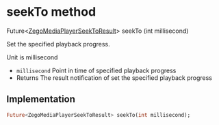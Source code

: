 


# seekTo method








Future&lt;[ZegoMediaPlayerSeekToResult](../../zego_uikit_prebuilt_live_audio_room/ZegoMediaPlayerSeekToResult-class.md)> seekTo
(int millisecond)





<p>Set the specified playback progress.</p>
<p>Unit is millisecond</p>
<ul>
<li><code>millisecond</code> Point in time of specified playback progress</li>
<li>Returns The result notification of set the specified playback progress</li>
</ul>



## Implementation

```dart
Future<ZegoMediaPlayerSeekToResult> seekTo(int millisecond);
```







